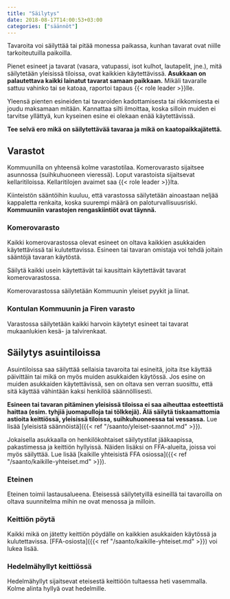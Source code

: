 ```yaml
---
title: "Säilytys"
date: 2018-08-17T14:00:53+03:00
categories: ["säännöt"]
---
```

Tavaroita voi säilyttää tai pitää monessa paikassa, kunhan tavarat ovat niille tarkoiteutuilla paikoilla.

Pienet esineet ja tavarat (vasara, vatupassi, isot kulhot, lautapelit, jne.), mitä säilytetään yleisissä tiloissa, ovat kaikkien käytettävissä. **Asukkaan on palautettava kaikki lainatut tavarat samaan paikkaan.** Mikäli tavaralle sattuu vahinko tai se katoaa, raportoi tapaus {{< role leader >}}lle.

Yleensä pienten esineiden tai tavaroiden kadottamisesta tai rikkomisesta ei joudu maksamaan mitään. Kannattaa silti ilmoittaa, koska silloin muiden ei tarvitse yllättyä, kun kyseinen esine ei olekaan enää käytettävissä.

**Tee selvä ero mikä on säilytettävää tavaraa ja mikä on kaatopaikkajätettä.**

## Varastot
Kommuunilla on yhteensä kolme varastotilaa. Komerovarasto sijaitsee asunnossa (suihkuhuoneen vieressä). Loput varastoista sijaitsevat kellaritiloissa. Kellaritilojen avaimet saa {{< role leader >}}lta.

Kiinteistön sääntöihin kuuluu, että varastossa säilytetään ainoastaan neljää kappaletta renkaita, koska suurempi määrä on paloturvallisuusriski. **Kommuuniin varastojen rengaskiintiöt ovat täynnä.**

### Komerovarasto
Kaikki komerovarastossa olevat esineet on oltava kaikkien asukkaiden käytettävissä tai kulutettavissa. Esineen tai tavaran omistaja voi tehdä joitain sääntöjä tavaran käytöstä.

Säilytä kaikki usein käytettävät tai kausittain käytettävät tavarat komerovarastossa.

Komerovarastossa säilytetään Kommuunin yleiset pyykit ja liinat.

### Kontulan Kommuunin ja Firen varasto
Varastossa säilytetään kaikki harvoin käytetyt esineet tai tavarat mukaanlukien kesä- ja talvirenkaat. 

## Säilytys asuintiloissa
Asuintiloissa saa säilyttää sellaisia tavaroita tai esineitä, joita itse käyttää päivittäin tai mikä on myös muiden asukkaiden käytössä. Jos esine on muiden asukkaiden käytettävissä, sen on oltava sen verran suosittu, että sitä käyttää vähintään kaksi henkilöä säännöllisesti.

**Esineen tai tavaran pitäminen yleisissä tiloissa ei saa aiheuttaa esteettistä haittaa (esim. tyhjiä juomapulloja tai tölkkejä). Älä säilytä tiskaamattomia astioita keittiössä, yleisissä tiloissa, suihkuhuoneessa tai vessassa.** Lue lisää [yleisistä säännöistä]({{< ref "/saanto/yleiset-saannot.md" >}}).

Jokaisella asukkaalla on henkilökohtaiset säilytystilat jääkaapissa, pakastimessa ja keittiön hyllyissä. Näiden lisäksi on FFA-alueita, joissa voi myös säilyttää. Lue lisää [kaikille yhteisistä FFA osiossa]({{< ref "/saanto/kaikille-yhteiset.md" >}}).

### Eteinen
Eteinen toimii lastausalueena. Eteisessä säilytetyillä esineillä tai tavaroilla on oltava suunnitelma mihin ne ovat menossa ja milloin.

### Keittiön pöytä
Kaikki mikä on jätetty keittiön pöydälle on kaikkien asukkaiden käytössä ja kulutettavissa. [FFA-osiosta]({{< ref "/saanto/kaikille-yhteiset.md" >}}) voi lukea lisää.

### Hedelmähyllyt keittiössä
Hedelmähyllyt sijaitsevat eteisestä keittiöön tultaessa heti vasemmalla. Kolme alinta hyllyä ovat hedelmille.
